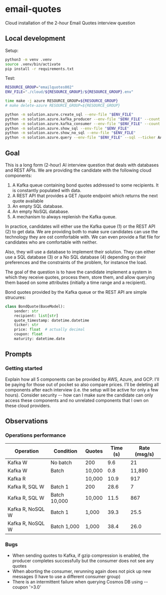 # email-quotes
Cloud installation of the 2-hour Email Quotes interview question

## Local development

Setup:

```bash
python3 -m venv .venv
source .venv/bin/activate
pip install -r requirements.txt
```

Test:

```bash
RESOURCE_GROUP="emailquotes002"
ENV_FILE="./cloud/${RESOURCE_GROUP}/${RESOURCE_GROUP}.env"

time make -j azure RESOURCE_GROUP=${RESOURCE_GROUP}
# make delete-azure RESOURCE_GROUP=${RESOURCE_GROUP}

python -m solution.azure.create_sql --env-file "$ENV_FILE"
python -m solution.azure.kafka_producer --env-file "$ENV_FILE" --count 15
python -m solution.azure.kafka_consumer --env-file "$ENV_FILE" --count 10 --insert-sql --insert-no-sql
python -m solution.azure.show_sql --env-file "$ENV_FILE"
python -m solution.azure.show_no_sql --env-file "$ENV_FILE"
python -m solution.azure.query --env-file "$ENV_FILE" --sql --ticker AAPL
```

## Goal

This is a long form (2-hour) AI interview question that deals with databases and REST APIs. We are providing the candidate with the following cloud components:
1. A Kafka queue containing bond quotes addressed to some recipients. It is constantly populated with data.
2. A REST API that provides a GET /quote endpoint which returns the next quote available
3. An empty SQL database.
4. An empty NoSQL database.
5. A mechanism to always replenish the Kafka queue.

In practice, candidates will either use the Kafka queue (1) or the REST API (2) to get data. We are providing both to make sure candidates can use the technology they are ost comfortable with. We can even provide a flat file for candidates who are comfortable with neither.

Also, they will use a database to implement their solution. They can either use a SQL database (3) or a No SQL database (4) depending on their preferences and the constraints of the problem, for instance the load.

The goal of the question is to have the candidate implement a system in which they receive quotes, process them, store them, and allow querying them based on some attributes (initially a time range and a recipient).

Bond quotes provided by the Kafka queue or the REST API are simple strucures:

```py
class BondQuote(BaseModel):
    sender: str
    recipient: list[str]
    quote_timestamp: datetime.datetime
    ticker: str
    price: float  # actually decimal
    coupon: float
    maturity: datetime.date
```

## Prompts

### Getting started

Explain how all 5 components can be provided by AWS, Azure, and GCP. I'll be paying for those out of pocket so also compare prices. I'll be deleting all components after each interview (i.e. the setup will be active for only a few hours). Consider security -- how can I make sure the candidate can only access these components and no unrelated components that I own on these cloud providers.

## Observations

### Operations performance

| Operation | Condition | Quotes | Time (s) | Rate (msg/s) |
| --- | --- | --- | --- | --- |
| Kafka W | No batch | 200 | 9.6 | 21 |
| Kafka W | Batch | 10,000 | 0.8 | 11,890 |
| Kafka R |  | 10,000 | 10.9 | 917 |
| Kafka R, SQL W | Batch 1 | 200 | 28.6 | 7 |
| Kafka R, SQL W | Batch 10,000 | 10,000 | 11.5 | 867 |
| Kafka R, NoSQL W | Batch 1 | 1,000 | 39.3 | 25.5 |
| Kafka R, NoSQL W | Batch 1,000 | 1,000 | 38.4 | 26.0 |

### Bugs

- When sending quotes to Kafka, if gzip compression is enabled, the producer completes successfully but the consumer does not see any quotes
- When aborting the consumer, rerunning again does not pick up new messages (I have to use a different consumer group)
- There is an intermittent failure when querying Cosmos DB using --coupon '>3.0'
